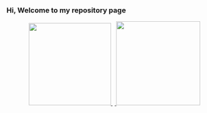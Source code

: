### Hi, Welcome to my repository page


<p align="center">
<a href="https://github.com/kayua">
<img height="192em" padding: 2px src="https://github-readme-stats.vercel.app/api?username=kayua&show_icons=true&theme=default&include_all_commits=true&count_private=true"/>
  <img height="5em"src="https://i.stack.imgur.com/CtiyS.png">
<img height="196em" padding: 2px src="https://github-readme-stats.vercel.app/api/top-langs/?username=kayua&layout=compact&langs_count=10&theme=default"/>
</p>

